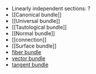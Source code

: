 - Linearly independent sections: ?
- [[Canonical bundle]] 
- [[Universal bundle]]
- [[Tautological bundle]]
- [[Normal bundle]]
- [[connection]]
- [[Surface bundle]]
- [fiber bundle](fiber%20bundle.md)
- [vector bundle](vector%20bundles.md)
- [tangent bundle](tangent%20bundle)

